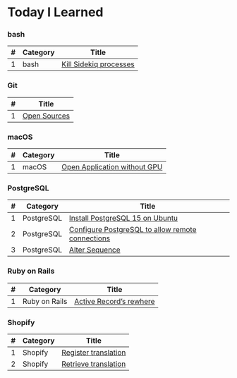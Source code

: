 # Today I Learned

### bash
| # | Category | Title |
|---| -------- | ----- |
| 1 | bash | [Kill Sidekiq processes](./bash/kill-sidekiq-process.md) |

### Git
| # | Title |
|---| ----- |
| 1 | [Open Sources](./Git/open-sources.md) |

### macOS
| # | Category | Title |
|---| -------- | ----- |
| 1 | macOS | [Open Application without GPU](./macOS/open-application-without-gpu.md) |

### PostgreSQL
| # | Category | Title |
|---| -------- | ----- |
| 1 | PostgreSQL | [Install PostgreSQL 15 on Ubuntu](./PostgreSQL/install-postgresql15-on-ubuntu.md) |
| 2 | PostgreSQL | [Configure PostgreSQL to allow remote connections](./PostgreSQL/configure-postgresql-to-allow-remote-connections.md) |
| 3 | PostgreSQL | [Alter Sequence](./PostgreSQL/alter-sequence.md) |

### Ruby on Rails
| # | Category | Title |
|---| -------- | ----- |
| 1 | Ruby on Rails | [Active Record’s rewhere](./Rails/active-record-rewhere.md) |

### Shopify
| # | Category | Title |
|---| -------- | ----- |
| 1 | Shopify | [Register translation](./Shopify/Localizations/register-translation.md) |
| 2 | Shopify | [Retrieve translation](./Shopify/Localizations/retrieve-translation.md) |
